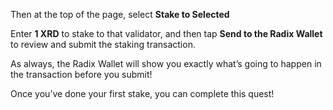 Then at the top of the page, select **Stake to Selected**

Enter **1 XRD** to stake to that validator, and then tap **Send to the Radix Wallet** to review and submit the staking transaction.

As always, the Radix Wallet will show you exactly what’s going to happen in the transaction before you submit!

Once you’ve done your first stake, you can complete this quest!